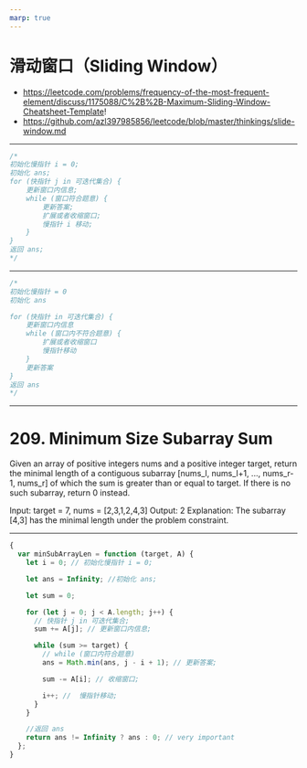 ```yaml
---
marp: true
---
```


# 滑动窗口（Sliding Window）

- https://leetcode.com/problems/frequency-of-the-most-frequent-element/discuss/1175088/C%2B%2B-Maximum-Sliding-Window-Cheatsheet-Template!
- https://github.com/azl397985856/leetcode/blob/master/thinkings/slide-window.md

---

```js
/*
初始化慢指针 i = 0;
初始化 ans;
for (快指针 j in 可迭代集合) {
    更新窗口内信息;
    while (窗口符合题意) {
        更新答案;
        扩展或者收缩窗口;
        慢指针 i 移动;
    }
}
返回 ans;
*/
```

---

```js
/*
初始化慢指针 = 0
初始化 ans

for (快指针 in 可迭代集合) {
    更新窗口内信息
    while (窗口内不符合题意) {
        扩展或者收缩窗口
        慢指针移动
    }
    更新答案
}
返回 ans
*/
```

---

# 209. Minimum Size Subarray Sum

Given an array of positive integers nums and a positive integer target, return the minimal length of a contiguous subarray [nums_l, nums_l+1, ..., nums_r-1, nums_r] of which the sum is greater than or equal to target. If there is no such subarray, return 0 instead.

Input: target = 7, nums = [2,3,1,2,4,3] Output: 2
Explanation: The subarray [4,3] has the minimal length under the problem constraint.

---

```js
{
  var minSubArrayLen = function (target, A) {
    let i = 0; // 初始化慢指针 i = 0;

    let ans = Infinity; //初始化 ans;

    let sum = 0;

    for (let j = 0; j < A.length; j++) {
      // 快指针 j in 可迭代集合;
      sum += A[j]; // 更新窗口内信息;

      while (sum >= target) {
        // while (窗口内符合题意)
        ans = Math.min(ans, j - i + 1); // 更新答案;

        sum -= A[i]; // 收缩窗口;

        i++; //  慢指针移动;
      }
    }

    //返回 ans
    return ans != Infinity ? ans : 0; // very important
  };
}
```
